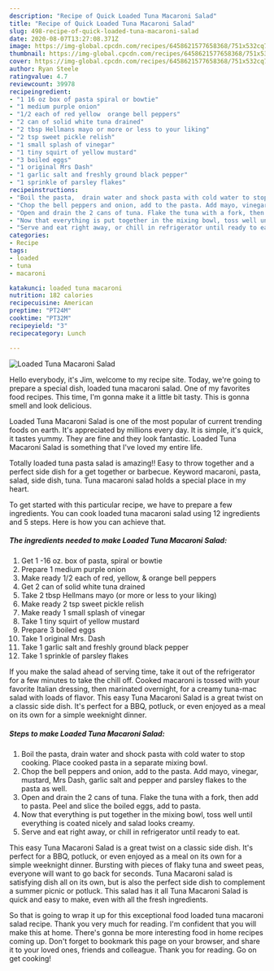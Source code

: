 ```yaml
---
description: "Recipe of Quick Loaded Tuna Macaroni Salad"
title: "Recipe of Quick Loaded Tuna Macaroni Salad"
slug: 498-recipe-of-quick-loaded-tuna-macaroni-salad
date: 2020-08-07T13:27:08.371Z
image: https://img-global.cpcdn.com/recipes/6458621577658368/751x532cq70/loaded-tuna-macaroni-salad-recipe-main-photo.jpg
thumbnail: https://img-global.cpcdn.com/recipes/6458621577658368/751x532cq70/loaded-tuna-macaroni-salad-recipe-main-photo.jpg
cover: https://img-global.cpcdn.com/recipes/6458621577658368/751x532cq70/loaded-tuna-macaroni-salad-recipe-main-photo.jpg
author: Ryan Steele
ratingvalue: 4.7
reviewcount: 39978
recipeingredient:
- "1 16 oz box of pasta spiral or bowtie"
- "1 medium purple onion"
- "1/2 each of red yellow  orange bell peppers"
- "2 can of solid white tuna drained"
- "2 tbsp Hellmans mayo or more or less to your liking"
- "2 tsp sweet pickle relish"
- "1 small splash of vinegar"
- "1 tiny squirt of yellow mustard"
- "3 boiled eggs"
- "1 original Mrs Dash"
- "1 garlic salt and freshly ground black pepper"
- "1 sprinkle of parsley flakes"
recipeinstructions:
- "Boil the pasta,  drain water and shock pasta with cold water to stop cooking. Place cooked pasta in a separate mixing bowl."
- "Chop the bell peppers and onion, add to the pasta. Add mayo, vinegar, mustard, Mrs Dash, garlic salt and pepper and parsley flakes to the pasta as well."
- "Open and drain the 2 cans of tuna. Flake the tuna with a fork, then add to pasta. Peel and slice the boiled eggs, add to pasta."
- "Now that everything is put together in the mixing bowl, toss well until everything is coated nicely and salad looks creamy."
- "Serve and eat right away, or chill in refrigerator until ready to eat."
categories:
- Recipe
tags:
- loaded
- tuna
- macaroni

katakunci: loaded tuna macaroni 
nutrition: 182 calories
recipecuisine: American
preptime: "PT24M"
cooktime: "PT32M"
recipeyield: "3"
recipecategory: Lunch

---
```



![Loaded Tuna Macaroni Salad](https://img-global.cpcdn.com/recipes/6458621577658368/751x532cq70/loaded-tuna-macaroni-salad-recipe-main-photo.jpg)

Hello everybody, it's Jim, welcome to my recipe site. Today, we're going to prepare a special dish, loaded tuna macaroni salad. One of my favorites food recipes. This time, I'm gonna make it a little bit tasty. This is gonna smell and look delicious.

Loaded Tuna Macaroni Salad is one of the most popular of current trending foods on earth. It's appreciated by millions every day. It is simple, it's quick, it tastes yummy. They are fine and they look fantastic. Loaded Tuna Macaroni Salad is something that I've loved my entire life.

Totally loaded tuna pasta salad is amazing!! Easy to throw together and a perfect side dish for a get together or barbecue. Keyword macaroni, pasta, salad, side dish, tuna. Tuna macaroni salad holds a special place in my heart.


To get started with this particular recipe, we have to prepare a few ingredients. You can cook loaded tuna macaroni salad using 12 ingredients and 5 steps. Here is how you can achieve that.

<!--inarticleads1-->

##### The ingredients needed to make Loaded Tuna Macaroni Salad:

1. Get 1 -16 oz. box of pasta, spiral or bowtie
1. Prepare 1 medium purple onion
1. Make ready 1/2 each of red, yellow, &amp; orange bell peppers
1. Get 2 can of solid white tuna drained
1. Take 2 tbsp Hellmans mayo (or more or less to your liking)
1. Make ready 2 tsp sweet pickle relish
1. Make ready 1 small splash of vinegar
1. Take 1 tiny squirt of yellow mustard
1. Prepare 3 boiled eggs
1. Take 1 original Mrs. Dash
1. Take 1 garlic salt and freshly ground black pepper
1. Take 1 sprinkle of parsley flakes


If you make the salad ahead of serving time, take it out of the refrigerator for a few minutes to take the chill off. Cooked macaroni is tossed with your favorite Italian dressing, then marinated overnight, for a creamy tuna-mac salad with loads of flavor. This easy Tuna Macaroni Salad is a great twist on a classic side dish. It&#39;s perfect for a BBQ, potluck, or even enjoyed as a meal on its own for a simple weeknight dinner. 

<!--inarticleads2-->

##### Steps to make Loaded Tuna Macaroni Salad:

1. Boil the pasta,  drain water and shock pasta with cold water to stop cooking. Place cooked pasta in a separate mixing bowl.
1. Chop the bell peppers and onion, add to the pasta. Add mayo, vinegar, mustard, Mrs Dash, garlic salt and pepper and parsley flakes to the pasta as well.
1. Open and drain the 2 cans of tuna. Flake the tuna with a fork, then add to pasta. Peel and slice the boiled eggs, add to pasta.
1. Now that everything is put together in the mixing bowl, toss well until everything is coated nicely and salad looks creamy.
1. Serve and eat right away, or chill in refrigerator until ready to eat.


This easy Tuna Macaroni Salad is a great twist on a classic side dish. It&#39;s perfect for a BBQ, potluck, or even enjoyed as a meal on its own for a simple weeknight dinner. Bursting with pieces of flaky tuna and sweet peas, everyone will want to go back for seconds. Tuna Macaroni salad is satisfying dish all on its own, but is also the perfect side dish to complement a summer picnic or potluck. This salad has it all Tuna Macaroni Salad is quick and easy to make, even with all the fresh ingredients. 

So that is going to wrap it up for this exceptional food loaded tuna macaroni salad recipe. Thank you very much for reading. I'm confident that you will make this at home. There's gonna be more interesting food in home recipes coming up. Don't forget to bookmark this page on your browser, and share it to your loved ones, friends and colleague. Thank you for reading. Go on get cooking!
